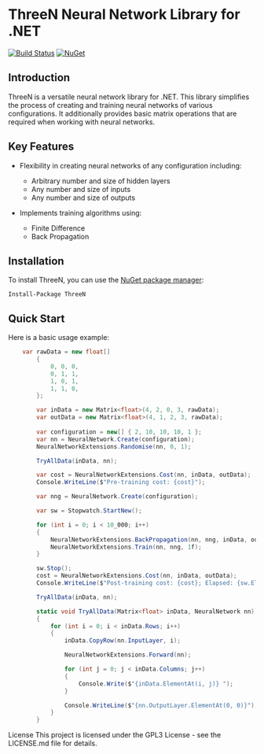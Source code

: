 # ThreeN Neural Network Library for .NET

[![Build Status](https://travis-ci.org/ThreeN/ThreeN.svg?branch=master)](https://travis-ci.org/ThreeN/ThreeN)
[![NuGet](https://img.shields.io/nuget/v/ThreeN.svg)](https://www.nuget.org/packages/ThreeN/)

## Introduction

ThreeN is a versatile neural network library for .NET. This library simplifies the process of creating and training neural networks of various configurations. It additionally provides basic matrix operations that are required when working with neural networks.

## Key Features

- Flexibility in creating neural networks of any configuration including:
  - Arbitrary number and size of hidden layers
  - Any number and size of inputs
  - Any number and size of outputs

- Implements training algorithms using:
  - Finite Difference
  - Back Propagation

## Installation

To install ThreeN, you can use the [NuGet package manager](https://www.nuget.org/packages/ThreeN/):

```shell
Install-Package ThreeN
```

## Quick Start

Here is a basic usage example:

```csharp
	var rawData = new float[]
        {
            0, 0, 0,
            0, 1, 1,
            1, 0, 1,
            1, 1, 0,
        };

        var inData = new Matrix<float>(4, 2, 0, 3, rawData);
        var outData = new Matrix<float>(4, 1, 2, 3, rawData);
        
        var configuration = new[] { 2, 10, 10, 10, 1 };
        var nn = NeuralNetwork.Create(configuration);
        NeuralNetworkExtensions.Randomise(nn, 0, 1);

        TryAllData(inData, nn);

        var cost = NeuralNetworkExtensions.Cost(nn, inData, outData);
        Console.WriteLine($"Pre-training cost: {cost}");

        var nng = NeuralNetwork.Create(configuration);

        var sw = Stopwatch.StartNew();

        for (int i = 0; i < 10_000; i++)
        {         
            NeuralNetworkExtensions.BackPropagation(nn, nng, inData, outData);
            NeuralNetworkExtensions.Train(nn, nng, 1f);
        }

        sw.Stop();
        cost = NeuralNetworkExtensions.Cost(nn, inData, outData);
        Console.WriteLine($"Post-training cost: {cost}; Elapsed: {sw.Elapsed.TotalMilliseconds}ms");

        TryAllData(inData, nn);

        static void TryAllData(Matrix<float> inData, NeuralNetwork nn)
        {
            for (int i = 0; i < inData.Rows; i++)
            {
                inData.CopyRow(nn.InputLayer, i);

                NeuralNetworkExtensions.Forward(nn);

                for (int j = 0; j < inData.Columns; j++)
                {
                    Console.Write($"{inData.ElementAt(i, j)} ");
                }

                Console.WriteLine($"{nn.OutputLayer.ElementAt(0, 0)}");
            }
        }
```

License
This project is licensed under the GPL3 License - see the LICENSE.md file for details.
